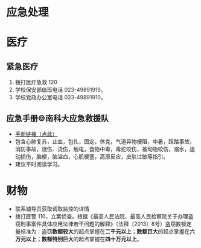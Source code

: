 # 应急处理

# 医疗

## 紧急医疗

1. 拨打医疗急救 120
2. 学校保安部值班电话 023-49891919。
3. 学校党政办公室电话 023-49891910。

## 应急手册©南科大应急救援队

* [手册链接（点此）](https://mirrors.sustech.edu.cn/git/sustech-online/sustech-online-ng/-/raw/master/docs/emergency/应急手册Emergency_manual2020.pdf)
* 包含心肺复苏，止血，包扎，固定，休克，气道异物梗阻，中暑，踩踏事故，消防事故，烧伤、烫伤，触电，食物中毒，毒蛇咬伤，被动物咬伤，溺水，运动损伤，脑梗，脑溢血，心肌梗塞，高原反应，皮肤过敏等指引。
* 建议平时阅读学习。

# 财物

* 联系辅导员获取调取监控的详情
* 拨打匪警 110，立案侦查。根据《最高人民法院、最高人民检察院关于办理盗窃刑事案件具体应用法律若干问题的解释》（法释〔2013〕8号）盗窃数额定量标准为：盗窃**数额较大**的起点掌握在**二千元以上**；**数额巨大**的起点掌握在**六万元以上**；**数额特别巨大**的起点掌握在**四十万元以上**。
